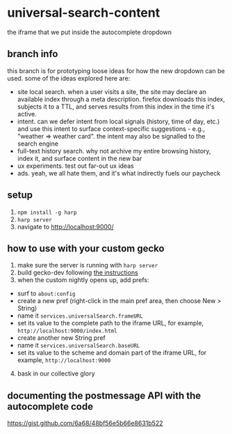 # universal-search-content

the iframe that we put inside the autocomplete dropdown

## branch info
this branch is for prototyping loose ideas for how the new dropdown
can be used. some of the ideas explored here are:

* site local search. when a user visits a site, the site may declare an available index through a meta description. firefox downloads this index, subjects it to a TTL, and serves results from this index in the time it's active.
* intent. can we defer intent from local signals (history, time of day, etc.) and use this intent to surface context-specific suggestions - e.g., "weather => weather card". the intent may also be signalled to the search engine
* full-text history search. why not archive my entire browsing history, index it, and surface content in the new bar
* ux experiments. test out far-out ux ideas
* ads. yeah, we all hate them, and it's what indirectly fuels our paycheck


## setup

1. `npm install -g harp`
2. `harp server`
3. navigate to <http://localhost:9000/>

## how to use with your custom gecko

1. make sure the server is running with `harp server`
2. build gecko-dev following [the instructions]()
3. when the custom nightly opens up, add prefs:
  - surf to `about:config`
  - create a new pref (right-click in the main pref area, then choose New > String)
  - name it `services.universalSearch.frameURL`
  - set its value to the complete path to the iframe URL, for example, `http://localhost:9000/index.html`
  - create another new String pref
  - name it `services.universalSearch.baseURL`
  - set its value to the scheme and domain part of the iframe URL, for example, `http://localhost:9000`
4. bask in our collective glory

## documenting the postmessage API with the autocomplete code

https://gist.github.com/6a68/48bf56e5b66e8631b522
